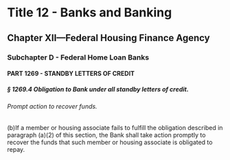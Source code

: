 
# Title 12 - Banks and Banking
## Chapter XII—Federal Housing Finance Agency
### Subchapter D - Federal Home Loan Banks
#### PART 1269 - STANDBY LETTERS OF CREDIT
##### § 1269.4 Obligation to Bank under all standby letters of credit.
###### Prompt action to recover funds.

(b)If a member or housing associate fails to fulfill the obligation described in paragraph (a)(2) of this section, the Bank shall take action promptly to recover the funds that such member or housing associate is obligated to repay.
